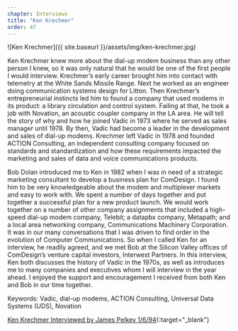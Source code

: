 ```yaml
---
chapter: Interviews
title: "Ken Krechmer"
order: 47
---
```


![Ken Krechmer]({{ site.baseurl }}/assets/img/ken-krechmer.jpg)

Ken Krechmer knew more about the dial-up modem business than any other person I knew, so it was only natural that he would be one of the first people I would interview. Krechmer’s early career brought him into contact with telemetry at the White Sands Missile Range. Next he worked as an engineer doing communication systems design for Litton. Then Krechmer’s entrepreneurial instincts led him to found a company that used modems in its product: a library circulation and control system. Failing at that, he took a job with Novation, an acoustic coupler company in the LA area. He will tell the story of why and how he joined Vadic in 1973 where he served as sales manager until 1978. By then, Vadic had become a leader in the development and sales of dial-up modems. Krechmer left Vadic in 1978 and founded ACTION Consulting, an independent consulting company focused on standards and standardization and how these requirements impacted the marketing and sales of data and voice communications products.

Bob Dolan introduced me to Ken in 1982 when I was in need of a strategic marketing consultant to develop a business plan for ComDesign. I found him to be very knowledgeable about the modem and multiplexer markets and easy to work with. We spent a number of days together and put together a successful plan for a new product launch. We would work together on a number of other company assignments that included a high-speed dial-up modem company, Telebit; a datapbx company, Metapath; and a local area networking company, Communications Machinery Corporation. It was in our many conversations that I was driven to find order in the evolution of Computer Communications. So when I called Ken for an interview, he readily agreed, and we met Bob at the Silicon Valley offices of ComDesign’s venture capital investors, Interwest Partners. In this interview, Ken both discusses the history of Vadic in the 1970s, as well as introduces me to many companies and executives whom I will interview in the year ahead. I enjoyed the support and encouragement I received from both Ken and Bob in our time together.

Keywords: Vadic, dial-up modems, ACTION Consulting, Universal Data Systems (UDS), Novation

[Ken Krechmer Interviewed by James Pelkey 1/6/94](https://archive.computerhistory.org/resources/access/text/2016/04/102738107-05-01-acc.pdf){:target="_blank"}
